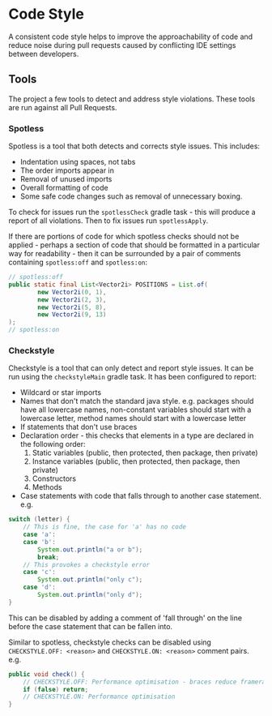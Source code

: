 # Code Style

A consistent code style helps to improve the approachability of code and reduce noise during pull requests caused by 
conflicting IDE settings between developers.

## Tools

The project a few tools to detect and address style violations. These tools are run against all Pull Requests.

### Spotless

Spotless is a tool that both detects and corrects style issues. This includes:

- Indentation using spaces, not tabs
- The order imports appear in
- Removal of unused imports
- Overall formatting of code
- Some safe code changes such as removal of unnecessary boxing.

To check for issues run the `spotlessCheck` gradle task - this will produce a report of all violations.
Then to fix issues run `spotlessApply`.

If there are portions of code for which spotless checks should not be applied - perhaps a section of code that
should be formatted in a particular way for readability - then it can be surrounded by a pair of comments containing
`spotless:off` and `spotless:on`:

```java
// spotless:off
public static final List<Vector2i> POSITIONS = List.of(
        new Vector2i(0, 1),
        new Vector2i(2, 3),
        new Vector2i(5, 8),
        new Vector2i(9, 13)
);
// spotless:on
```

### Checkstyle

Checkstyle is a tool that can only detect and report style issues. It can be run using the `checkstyleMain` gradle task. It has been configured to report:

- Wildcard or star imports
- Names that don't match the standard java style. e.g. packages should have all lowercase names, non-constant variables should start with a lowercase letter, method names should start with a lowercase letter
- If statements that don't use braces
- Declaration order - this checks that elements in a type are declared in the following order:
  1. Static variables (public, then protected, then package, then private)
  2. Instance variables (public, then protected, then package, then private)
  3. Constructors
  4. Methods
- Case statements with code that falls through to another case statement. e.g.
```java
switch (letter) {
    // This is fine, the case for 'a' has no code
    case 'a':
    case 'b':
        System.out.println("a or b");
        break;
    // This provokes a checkstyle error
    case 'c':
        System.out.println("only c");
    case 'd':
        System.out.println("only d");
}
```
This can be disabled by adding a comment of 'fall through' on the line before the case statement that can be fallen into.

Similar to spotless, checkstyle checks can be disabled using `CHECKSTYLE.OFF: <reason>` and `CHECKSTYLE.ON: <reason>` comment pairs. e.g.
```java
public void check() {
    // CHECKSTYLE.OFF: Performance optimisation - braces reduce framerate
    if (false) return;
    // CHECKSTYLE.ON: Performance optimisation
}
```